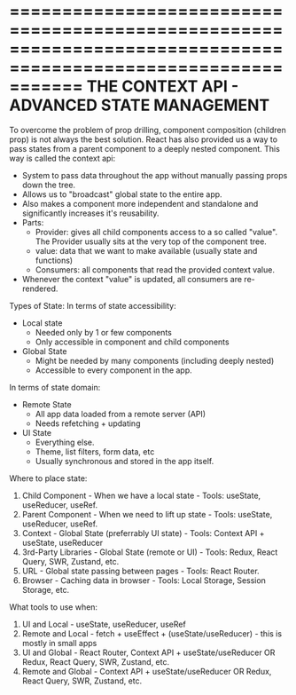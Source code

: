 ===============================================================================================================
THE CONTEXT API - ADVANCED STATE MANAGEMENT
===============================================================================================================
To overcome the problem of prop drilling, component composition (children prop) is not always the best solution.
React has also provided us a way to pass states from a parent component to a deeply nested component.
This way is called the context api:

-   System to pass data throughout the app without manually passing props down the tree.
-   Allows us to "broadcast" global state to the entire app.
-   Also makes a component more independent and standalone and significantly increases it's reusability.
-   Parts:
    -   Provider: gives all child components access to a so called "value". The Provider usually sits at the very top of the component tree.
    -   value: data that we want to make available (usually state and functions)
    -   Consumers: all components that read the provided context value.
-   Whenever the context "value" is updated, all consumers are re-rendered.

Types of State:
In terms of state accessibility:

-   Local state
    -   Needed only by 1 or few components
    -   Only accessible in component and child components
-   Global State
    -   Might be needed by many components (including deeply nested)
    -   Accessible to every component in the app.

In terms of state domain:

-   Remote State
    -   All app data loaded from a remote server (API)
    -   Needs refetching + updating
-   UI State
    -   Everything else.
    -   Theme, list filters, form data, etc
    -   Usually synchronous and stored in the app itself.

Where to place state:

1. Child Component - When we have a local state - Tools: useState, useReducer, useRef.
2. Parent Component - When we need to lift up state - Tools: useState, useReducer, useRef.
3. Context - Global State (preferrably UI state) - Tools: Context API + useState, useReducer
4. 3rd-Party Libraries - Global State (remote or UI) - Tools: Redux, React Query, SWR, Zustand, etc.
5. URL - Global state passing between pages - Tools: React Router.
6. Browser - Caching data in browser - Tools: Local Storage, Session Storage, etc.

What tools to use when:

1. UI and Local - useState, useReducer, useRef
2. Remote and Local - fetch + useEffect + (useState/useReducer) - this is mostly in small apps
3. UI and Global - React Router, Context API + useState/useReducer OR Redux, React Query, SWR, Zustand, etc.
4. Remote and Global - Context API + useState/useReducer OR Redux, React Query, SWR, Zustand, etc.
